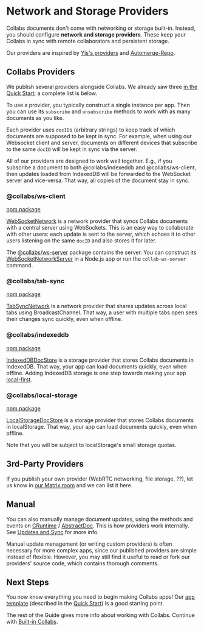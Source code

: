 # Network and Storage Providers

Collabs documents don't come with networking or storage built-in. Instead, you should configure **network and storage providers**. These keep your Collabs in sync with remote collaborators and persistent storage.

Our providers are inspired by [Yjs's providers](https://docs.yjs.dev/ecosystem/connection-provider) and [Automerge-Repo](https://github.com/automerge/automerge-repo).

## Collabs Providers

We publish several providers alongside Collabs. We already saw three [in the Quick Start](../quick_start.html#network-and-storage-providers); a complete list is below.

To use a provider, you typically construct a single instance per app. Then you can use its `subscribe` and `unsubscribe` methods to work with as many documents as you like.

Each provider uses `docID`s (arbitrary strings) to keep track of which documents are supposed to be kept in sync. For example, when using our Websocket client and server, documents on different devices that subscribe to the same `docID` will be kept in sync via the server.

All of our providers are designed to work well together. E.g., if you subscribe a document to both @collabs/indexeddb and @collabs/ws-client, then updates loaded from IndexedDB will be forwarded to the WebSocket server and vice-versa. That way, all copies of the document stay in sync.

### @collabs/ws-client

[npm package](https://www.npmjs.com/package/@collabs/ws-client)

[WebSocketNetwork](../api/ws-client/classes/WebSocketNetwork.html) is a network provider that syncs Collabs documents with a central server using WebSockets. This is an easy way to collaborate with other users: each update is sent to the server, which echoes it to other users listening on the same `docID` and also stores it for later.

The [@collabs/ws-server](https://www.npmjs.com/package/@collabs/ws-server) package contains the server. You can construct its [WebSocketNetworkServer](../api/ws-server/classes/WebSocketNetworkServer.html) in a Node.js app or run the `collab-ws-server` command.

### @collabs/tab-sync

[npm package](https://www.npmjs.com/package/@collabs/tab-sync)

[TabSyncNetwork](../api/tab-sync/classes/TabSyncNetwork.html) is a network provider that shares updates across local tabs using BroadcastChannel. That way, a user with multiple tabs open sees their changes sync quickly, even when offline.

### @collabs/indexeddb

[npm package](https://www.npmjs.com/package/@collabs/indexeddb)

[IndexedDBDocStore](../api/indexeddb/classes/IndexedDBDocStore.html) is a storage provider that stores Collabs documents in IndexedDB. That way, your app can load documents quickly, even when offline. Adding IndexedDB storage is one step towards making your app [local-first](https://www.inkandswitch.com/local-first/).

### @collabs/local-storage

[npm package](https://www.npmjs.com/package/@collabs/local-storage)

[LocalStorageDocStore](../api/local-storage/classes/LocalStorageDocStore.html) is a storage provider that stores Collabs documents in localStorage. That way, your app can load documents quickly, even when offline.

Note that you will be subject to localStorage's small storage quotas.

## 3rd-Party Providers

If you publish your own provider (WebRTC networking, file storage, ??), let us know in [our Matrix room](https://matrix.to/#/#collabs-library:matrix.org) and we can list it here.

## Manual

You can also manually manage document updates, using the methods and events on [CRuntime](../api/collabs/classes/CRuntime.html) / [AbstractDoc](../api/collabs/classes/AbstractDoc.html). This is how providers work internally. See [Updates and Sync](../advanced/updates.html) for more info.

Manual update management (or writing custom providers) is often necessary for more complex apps, since our published providers are simple instead of flexible. However, you may still find it useful to read or fork our providers' source code, which contains thorough comments.

## Next Steps

You now know everything you need to begin making Collabs apps! Our [app template](https://github.com/composablesys/collabs-template-app) (described in the [Quick Start](../quick_start.html)) is a good starting point.

The rest of the Guide gives more info about working with Collabs. Continue with [Built-in Collabs](./built_in_collabs.html).
